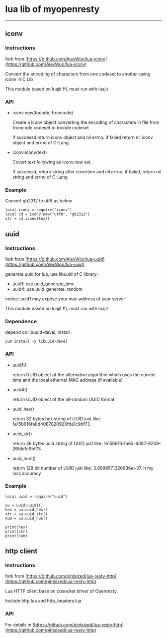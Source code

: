# lua lib of myopenresty
---
## iconv

### Instructions

fork from [https://github.com/AlexWoo/lua-iconv](https://github.com/AlexWoo/lua-iconv)

Convert the encoding of characters from one codeset to another using iconv in C Lib

This module based on luajit ffi, must run with luajit

### API

- iconv.new(tocode, fromcode)

	Create a iconv object converting the encoding of characters in file from fromcode codeset to tocode codeset

	If successd return iconv object and nil errno; if failed return nil iconv object and errno of C-Lang

- iconv:iconv(text)

	Covert text following as iconv.new set.

	If successd, return string after covertion and nil errno; if failed, return nil string and errno of C-Lang

### Example

Convert gb2312 to utf8 as below

	local iconv = require("iconv")
	local cd = iconv.new("utf8", "gb2312")
	str = cd:iconv(text)

## uuid

### Instructions

fork from [https://github.com/AlexWoo/lua-uuid](https://github.com/AlexWoo/lua-uuid)

generate uuid for lua, use libuuid of C library:

- uuid1: use uuid_generate_time
- uuid4: use uuid_generate_random

notice: uuid1 may expose your mac address of your server

This module based on luajit ffi, must run with luajit

### Dependence

depend on libuuid-devel, install:

	yum install -y libuuid-devel

### API

- uuid1()

	return UUID object of the alternative algorithm which uses the current time and the local ethernet MAC address (if available)

- uuid4()

	return UUID object of the all-random UUID format

- uuid_hex()

	return 32 bytes hex string of UUID just like: 1e15b616fa8d4087820926fde1c9bf73

- uuid_str()

	return 36 bytes uuid string of UUID just like: 1e15b616-fa8d-4087-8209-26fde1c9bf73

- uuid_num()

	return 128 bit number of UUID just like: 3.9989571326686e+37. It my loss accuracy

### Example

	local uuid = require("uuid")
	
	uu = uuid:uuid1()
	hex = uu:uuid_hex()
	str = uu:uuid_str()
	num = uu:uuid_num()
	
	print(hex)
	print(str)
	print(num)

## http client

### Instructions

fork from [https://github.com/pintsized/lua-resty-http](https://github.com/pintsized/lua-resty-http)

Lua HTTP client base on cosocket driver of Openresty

Include http.lua and http_headers.lua

### API

For details in [https://github.com/pintsized/lua-resty-http](https://github.com/pintsized/lua-resty-http)
